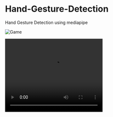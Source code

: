 # Hand-Gesture-Detection
Hand Gesture Detection using mediapipe


![Game](https://github.com/Akhil-Tony/Hand-Gesture-Detection/blob/master/preview_g.gif)

<video width="320" height="240" controls>
  <source src="https://github.com/Akhil-Tony/Hand-Gesture-Detection/blob/master/preview.mp4?raw=true" type="video/mp4">
</video>
